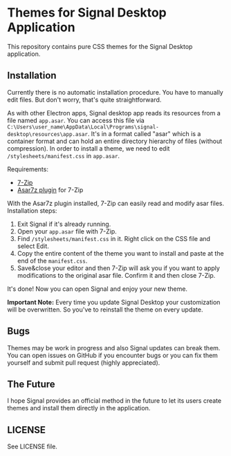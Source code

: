# Themes for Signal Desktop Application

This repository contains pure CSS themes for the Signal Desktop application.

## Installation

Currently there is no automatic installation procedure. You have to manually edit
files. But don't worry, that's quite straightforward.

As with other Electron apps, Signal desktop app reads its resources from a file
named `app.asar`. You can access this file via
`C:\Users\user_name\AppData\Local\Programs\signal-desktop\resources\app.asar`. It's
in a format called "asar" which is a container format and can hold an entire
directory hierarchy of files (without compression). In order to install a theme,
we need to edit `/stylesheets/manifest.css` in `app.asar`.

Requirements:

* [7-Zip](https://www.7-zip.org/)
* [Asar7z plugin](https://www.tc4shell.com/en/7zip/asar/) for 7-Zip

With the Asar7z plugin installed, 7-Zip can easily read and modify asar files.
Installation steps:

1. Exit Signal if it's already running.
2. Open your `app.asar` file with 7-Zip.
3. Find `/stylesheets/manifest.css` in it. Right click on the CSS file and select Edit.
4. Copy the entire content of the theme you want to install and paste at the end of
   the `manifest.css`.
5. Save&close your editor and then 7-Zip will ask you if you want to apply
   modifications to the original asar file. Confirm it and then close 7-Zip.

It's done! Now you can open Signal and enjoy your new theme.

__Important Note:__ Every time you update Signal Desktop your customization will be
overwritten. So you've to reinstall the theme on every update.

## Bugs

Themes may be work in progress and also Signal updates can break them. You can
open issues on GitHub if you encounter bugs or you can fix them yourself and submit
pull request (highly appreciated).

## The Future

I hope Signal provides an official method in the future to let its users create
themes and install them directly in the application.

## LICENSE

See LICENSE file.
